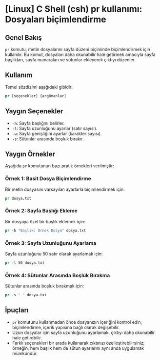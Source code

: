 # [Linux] C Shell (csh) pr kullanımı: Dosyaları biçimlendirme

## Genel Bakış
`pr` komutu, metin dosyalarını sayfa düzeni biçiminde biçimlendirmek için kullanılır. Bu komut, dosyaları daha okunabilir hale getirmek amacıyla sayfa başlıkları, sayfa numaraları ve sütunlar ekleyerek çıktıyı düzenler.

## Kullanım
Temel sözdizimi aşağıdaki gibidir:

```csh
pr [seçenekler] [argümanlar]
```

## Yaygın Seçenekler
- `-h`: Sayfa başlığını belirler.
- `-l`: Sayfa uzunluğunu ayarlar (satır sayısı).
- `-w`: Sayfa genişliğini ayarlar (karakter sayısı).
- `-s`: Sütunlar arasında boşluk bırakır.

## Yaygın Örnekler
Aşağıda `pr` komutunun bazı pratik örnekleri verilmiştir:

### Örnek 1: Basit Dosya Biçimlendirme
Bir metin dosyasını varsayılan ayarlarla biçimlendirmek için:

```csh
pr dosya.txt
```

### Örnek 2: Sayfa Başlığı Ekleme
Bir dosyaya özel bir başlık eklemek için:

```csh
pr -h "Başlık: Örnek Dosya" dosya.txt
```

### Örnek 3: Sayfa Uzunluğunu Ayarlama
Sayfa uzunluğunu 50 satır olarak ayarlamak için:

```csh
pr -l 50 dosya.txt
```

### Örnek 4: Sütunlar Arasında Boşluk Bırakma
Sütunlar arasında boşluk bırakmak için:

```csh
pr -s " " dosya.txt
```

## İpuçları
- `pr` komutunu kullanmadan önce dosyanızın içeriğini kontrol edin; biçimlendirme, içerik yapısına bağlı olarak değişebilir.
- Uzun dosyalar için sayfa uzunluğunu ayarlamak, çıktıyı daha okunabilir hale getirebilir.
- Farklı seçenekleri bir arada kullanarak çıktınızı özelleştirebilirsiniz; örneğin, hem başlık hem de sütun ayarlarını aynı anda uygulamak mümkündür.